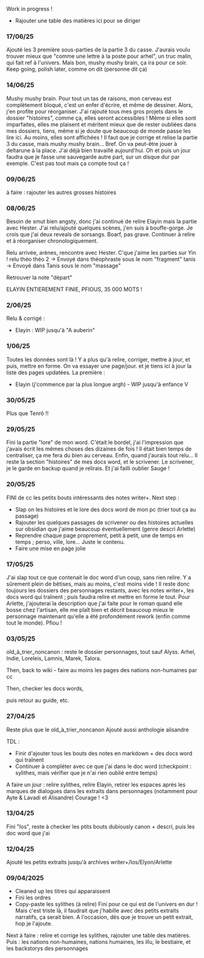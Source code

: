 




Work in progress !

- Rajouter une table des matières ici pour se diriger
### 17/06/25

Ajouté les 3 première sous-parties de la partie 3 du casse. J'aurais voulu trouver mieux que "comme une lettre à la poste pour arhel", un truc malin, qui fait ref à l'univers. Mais bon, mushy mushy brain, ça ira pour ce soir. Keep going, polish later, comme on dit (personne dit ça)

### 14/06/25

Mushy mushy brain.
Pour tout un tas de raisons, mon cerveau est complètement bloqué, c'est un enfer d'écrire, et même de dessiner.
Alors, j'en profite pour réorganiser.
J'ai rajouté tous mes gros projets dans le dossier "histoires", comme ça, elles seront accessibles ! Même si elles sont imparfaites, elles me plaisent et méritent mieux que de rester oubliées dans mes dossiers, tiens, même si je doute que beaucoup de monde passe les lire ici. Au moins, elles sont affichées !
Il faut que je corrige et relise la partie 3 du casse, mais mushy mushy brain... Bref. On va peut-être jouer à deltarune à la place. J'ai déjà bien travaillé aujourd'hui.
Oh et puis un jour faudra que je fasse une sauvegarde autre part, sur un disque dur par exemple. C'est pas tout mais ça compte tout ça !
### 09/06/25
à faire : rajouter les autres grosses histoires

### 08/06/25



Besoin de smut bien angsty, donc j'ai continué de relire Elayin mais la partie avec Hester. J'ai relu/ajouté quelques scènes, j'en suis à bouffe-gorge.
Je crois que j'ai deux reveals de sorsangs. Boarf, pas grave. 
Continuer à relire et à réorganiser chronologiquement.

Relu arrivée, arènes, rencontre avec Hester. C'que j'aime les parties sur Yin !
relu théo
théo 2 -> Envoyé dans théophraste sous le nom "fragment"
tanis -> Envoyé dans Tanis sous le nom "massage"

Retrouver la note "départ"

ELAYIN ENTIEREMENT FINIE, PFIOUS, 35 000 MOTS !
### 2/06/25

Relu & corrigé :
- Elayin : WIP jusqu'à "A auberin"
### 1/06/25

Toutes les données sont là ! Y a plus qu'à relire, corriger, mettre à jour, et puis, mettre en forme. On va essayer une page/jour.
et je tiens ici à jour la liste des pages updatées.
La première :
- Elayin (j'commence par la plus longue argh) - WIP jusqu'à enfance V

### 30/05/25

Plus que Tenrô !!

### 29/05/25

Fini la partie "lore" de mon word. C'était le bordel, j'ai l'impression que j'avais écrit les mêmes choses des dizaines de fois ! Il était bien temps de centraliser, ça me fera du bien au cerveau. Enfin, quand j'aurais tout relu...
Il reste la section "histoires" de mes docs word, et le scrivener. Le scrivener, je le garde en backup quand je relirais. Et j'ai failli oublier Sauge !

### 20/05/25

FINI de cc les petits bouts intéressants des notes writer+.
Next step :
- Slap on les histoires et le lore des docs word de mon pc (trier tout ça au passage)
- Rajouter les quelques passages de scrivener ou des histoires actuelles sur obsidian que j'aime beaucoup éventuellement (genre descri Arlette)
- Reprendre chaque page proprement, petit à petit, une de temps en temps ; perso, ville, lore... Juste le contenu.
- Faire une mise en page jolie


### 17/05/25

J'ai slap tout ce que contenait le doc word d'un coup, sans rien relire. Y a sûrement plein de bêtises, mais au moins, c'est moins vide !
Il reste donc toujours les dossiers des personnages restants, avec les notes writer+, les docs word qui traînent ; puis faudra relire et mettre en forme le tout.
Pour Arlette, j'ajouterai la description que j'ai faite pour le roman quand elle bosse chez l'artisan, elle me plaît bien et décrit beaucoup mieux le personnage maintenant qu'elle a été profondément rework (enfin comme tout le monde).
Pfiou !


### 03/05/25

old_à_trier_noncanon : reste le dossier personnages, tout sauf Alyss.
Arhel, Indie, Loreleis, Lamnis, Marek, Talora.

Then, back to wiki - faire au moins les pages des nations non-humaines par cc

Then, checker les docs words,

puis retour au guide, etc.

### 27/04/25

Reste plus que le old_à_trier_noncanon
Ajouté aussi anthologie alisandre

TDL :
- Finir d'ajouter tous les bouts des notes en markdown + des docs word qui traînent
- Continuer à compléter avec ce que j'ai dans le doc word (checkpoint : sylithes, mais vérifier que je n'ai rien oublié entre temps)

A faire un jour : relire sylithes, relire Elayin, retirer les espaces après les marques de dialogues dans les extraits dans personnages (notamment pour Ayte & Lavadi et Alisandre)
Courage ! <3

### 13/04/25

Fini "Ios", reste à checker les ptits bouts dubiously canon + descri, puis les doc word que j'ai

### 12/04/25

Ajouté les petits extraits jusqu'à archives writer+/Ios/Elyon/Arlette


### 09/04/2025
- Cleaned up les titres qui apparaissent
- Fini les ordres
- Copy-paste les sylithes (à relire)
Fini pour ce qui est de l'univers en dur ! Mais c'est triste là, il faudrait que j'habille avec des petits extraits narratifs, ça serait bien. A l'occasion, dès que je trouve un petit extrait, hop je l'ajoute.

Next à faire : relire et corrige les sylithes, rajouter une table des matières.
Puis : les nations non-humaines, nations humaines, les illu, le bestiaire, et les backstorys des personnages

